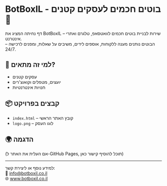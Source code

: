 # BotBoxIL - בוטים חכמים לעסקים קטנים 🤖

דף נחיתה המציג את BotBoxIL – שירות לבניית בוטים חכמים לוואטסאפ, טלגרם ואתרי אינטרנט.  
הבוטים נותנים מענה ללקוחות, אוספים לידים, משיבים על שאלות, ומפנים לרכישה – 24/7.

## 💼 למי זה מתאים?
- עסקים קטנים
- יועצים, מטפלים וקואוצ'רים
- חנויות אינטרנטיות

## 📦 קבצים בפרויקט
- `index.html` – קובץ האתר הראשי
- `logo.png` – לוגו העסק

## 🌍 הדגמה
(אם העלית את האתר ל-GitHub Pages, תוכל להוסיף קישור כאן)

---

למידע נוסף או ליצירת קשר:  
📧 info@botboxil.co.il  
🌐 www.botboxil.co.il
